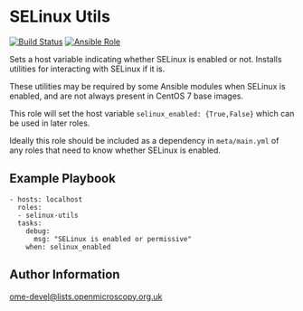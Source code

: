 SELinux Utils
=============

[![Build Status](https://travis-ci.org/openmicroscopy/ansible-role-selinux-utils.svg)](https://travis-ci.org/openmicroscopy/ansible-role-selinux-utils)
[![Ansible Role](https://img.shields.io/ansible/role/14776.svg)](https://galaxy.ansible.com/openmicroscopy/selinux-utils/)

Sets a host variable indicating whether SELinux is enabled or not.
Installs utilities for interacting with SELinux if it is.

These utilities may be required by some Ansible modules when SELinux is enabled, and are not always present in CentOS 7 base images.

This role will set the host variable `selinux_enabled: {True,False}` which can be used in later roles.

Ideally this role should be included as a dependency in `meta/main.yml` of any roles that need to know whether SELinux is enabled.


Example Playbook
----------------

    - hosts: localhost
      roles:
      - selinux-utils
      tasks:
        debug:
          msg: "SELinux is enabled or permissive"
        when: selinux_enabled


Author Information
------------------

ome-devel@lists.openmicroscopy.org.uk
